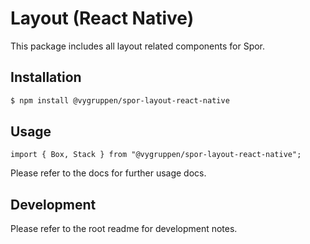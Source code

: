 # Layout (React Native)

This package includes all layout related components for Spor.

## Installation

```bash
$ npm install @vygruppen/spor-layout-react-native
```

## Usage

```tsx
import { Box, Stack } from "@vygruppen/spor-layout-react-native";
```

Please refer to the docs for further usage docs.

## Development

Please refer to the root readme for development notes.
